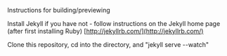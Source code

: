 Instructions for building/previewing

Install Jekyll if you have not - follow instructions on the Jekyll home page (after first installing Ruby)
[http://jekyllrb.com/](http://jekyllrb.com/)

Clone this repository,  cd into the directory, and "jekyll serve --watch"
